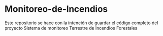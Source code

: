 # Monitoreo-de-Incendios
Este repositorio se hace con la intención de guardar el código completo del proyecto Sistema de monitoreo Terrestre de Incendios Forestales
